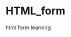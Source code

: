 # HTML_form
html form learning 

<HTML>
<!DOCTYPE html>
<head>

<title>Hi Im the form</title>
</head>
</html>
